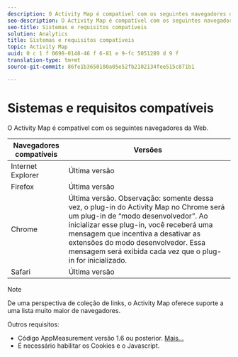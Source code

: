 ```yaml
---
description: O Activity Map é compatível com os seguintes navegadores da Web.
seo-description: O Activity Map é compatível com os seguintes navegadores da Web.
seo-title: Sistemas e requisitos compatíveis
solution: Analytics
title: Sistemas e requisitos compatíveis
topic: Activity Map
uuid: 0 c 1 f 0698-0148-46 f 6-81 e 9-fc 5051289 d 9 f
translation-type: tm+mt
source-git-commit: 86fe1b3650100a05e52fb2102134fee515c871b1

---
```



# Sistemas e requisitos compatíveis

O Activity Map é compatível com os seguintes navegadores da Web.

| Navegadores compatíveis | Versões |
|--- |--- |
| Internet Explorer | Última versão |
| Firefox | Última versão |
| Chrome | Última versão. Observação: somente dessa vez, o plug-in do Activity Map no Chrome será um plug-in de “modo desenvolvedor”. Ao inicializar esse plug-in, você receberá uma mensagem que incentiva a desativar as extensões do modo desenvolvedor. Essa mensagem será exibida cada vez que o plug-in for inicializado. |
| Safari | Última versão |

>[!NOTE]
>
>De uma perspectiva de coleção de links, o Activity Map oferece suporte a uma lista muito maior de navegadores.

Outros requisitos:

* Código AppMeasurement versão 1.6 ou posterior. [Mais...](/help/analyze/activity-map/activitymap-getting-started/activitymap-getting-started-admins/activitymap-enable.md)
* É necessário habilitar os Cookies e o Javascript.

